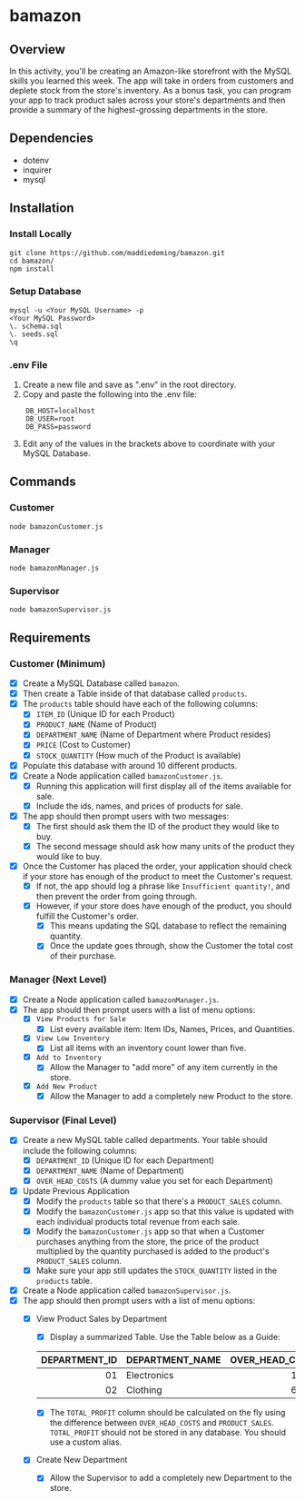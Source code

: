 # bamazon
## Overview
In this activity, you'll be creating an Amazon-like storefront with the MySQL skills you learned this week. The app will take in orders from customers and deplete stock from the store's inventory. As a bonus task, you can program your app to track product sales across your store's departments and then provide a summary of the highest-grossing departments in the store.
## Dependencies
* dotenv
* inquirer
* mysql
## Installation
### Install Locally
```
git clone https://github.com/maddiedeming/bamazon.git
cd bamazon/
npm install
```
### Setup Database
```
mysql -u <Your MySQL Username> -p
<Your MySQL Password>
\. schema.sql
\. seeds.sql
\q
```
### .env File
1. Create a new file and save as ".env" in the root directory.
2. Copy and paste the following into the .env file:
```
    DB_HOST=localhost
    DB_USER=root
    DB_PASS=password
```
3. Edit any of the values in the brackets above to coordinate with your MySQL Database.
## Commands
### Customer
```
node bamazonCustomer.js
```
### Manager
```
node bamazonManager.js
```
### Supervisor
```
node bamazonSupervisor.js
```
## Requirements
### Customer (Minimum)
- [x] Create a MySQL Database called `bamazon`.
- [x] Then create a Table inside of that database called `products`.
- [x] The `products` table should have each of the following columns:
  - [x] `ITEM_ID` (Unique ID for each Product)
  - [x] `PRODUCT_NAME` (Name of Product)
  - [x] `DEPARTMENT_NAME` (Name of Department where Product resides)
  - [x] `PRICE` (Cost to Customer)
  - [x] `STOCK_QUANTITY` (How much of the Product is available)
- [x] Populate this database with around 10 different products.
- [x] Create a Node application called `bamazonCustomer.js`. 
  - [x] Running this application will first display all of the items available for sale. 
  - [x] Include the ids, names, and prices of products for sale.
- [x] The app should then prompt users with two messages:
  - [x] The first should ask them the ID of the product they would like to buy.
  - [x] The second message should ask how many units of the product they would like to buy.
- [x] Once the Customer has placed the order, your application should check if your store has enough of the product to meet the Customer's request.
  - [x] If not, the app should log a phrase like `Insufficient quantity!`, and then prevent the order from going through.
  - [x] However, if your store does have enough of the product, you should fulfill the Customer's order.
    - [x] This means updating the SQL database to reflect the remaining quantity.
    - [x] Once the update goes through, show the Customer the total cost of their purchase.
### Manager (Next Level)
- [x] Create a Node application called `bamazonManager.js`.
- [x] The app should then prompt users with a list of menu options:
  - [x] `View Products for Sale`
    - [x] List every available item: Item IDs, Names, Prices, and Quantities.
  - [x] `View Low Inventory`
    - [x] List all items with an inventory count lower than five.
  - [x] `Add to Inventory`
    - [x] Allow the Manager to "add more" of any item currently in the store.
  - [x] `Add New Product`
    - [x] Allow the Manager to add a completely new Product to the store.
### Supervisor (Final Level)
- [x] Create a new MySQL table called departments. Your table should include the following columns:
  - [x] `DEPARTMENT_ID` (Unique ID for each Department)
  - [x] `DEPARTMENT_NAME` (Name of Department)
  - [x] `OVER_HEAD_COSTS` (A dummy value you set for each Department)
- [x] Update Previous Application
  - [x] Modify the `products` table so that there's a `PRODUCT_SALES` column.
  - [x] Modify the `bamazonCustomer.js` app so that this value is updated with each individual products total revenue from each sale.
  - [x] Modify the `bamazonCustomer.js` app so that when a Customer purchases anything from the store, the price of the product multiplied by the quantity purchased is added to the product's `PRODUCT_SALES` column.
  - [x] Make sure your app still updates the `STOCK_QUANTITY` listed in the `products` table.
- [x] Create a Node application called `bamazonSupervisor.js`. 
- [x] The app should then prompt users with a list of menu options:
  - [x] View Product Sales by Department
    - [x] Display a summarized Table. Use the Table below as a Guide:

    | DEPARTMENT_ID   | DEPARTMENT_NAME   | OVER_HEAD_COSTS   | PRODUCT_SALES   | TOTAL_PROFIT   |
    | --------------: | ----------------- | -----------------:| --------------: | --------------:|
    | 01              | Electronics       | 10000             | 20000           | 10000          |
    | 02              | Clothing          | 60000             | 100000          | 40000          |

    - [x] The `TOTAL_PROFIT` column should be calculated on the fly using the difference between `OVER_HEAD_COSTS` and `PRODUCT_SALES`. `TOTAL_PROFIT` should not be stored in any database. You should use a custom alias.
  - [x] Create New Department
      - [x] Allow the Supervisor to add a completely new Department to the store.
